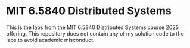 # MIT 6.5840 Distributed Systems

This is the labs from the MIT 6.5840 Distributed Systems course 2025 offering.
This repository does not contain any of my solution code to the labs to avoid academic misconduct.
